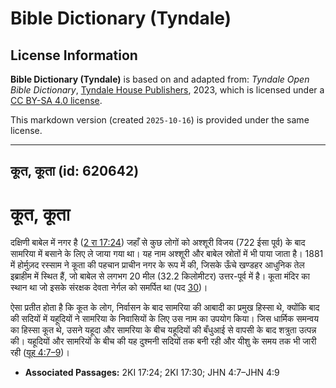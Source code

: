 # Bible Dictionary (Tyndale)

## License Information

**Bible Dictionary (Tyndale)** is based on and adapted from: _Tyndale Open Bible Dictionary_, [Tyndale House Publishers](https://tyndaleopenresources.com/), 2023, which is licensed under a [CC BY-SA 4.0 license](https://creativecommons.org/licenses/by-sa/4.0/legalcode.en).

This markdown version (created `2025-10-16`) is provided under the same license.



--------------------------------

## कूत, कूता (id: 620642)

कूत, कूता
=========

दक्षिणी बाबेल में नगर है ([2 रा 17:24](https://ref.ly/2Kgs17:24)) जहाँ से कुछ लोगों को अश्शूरी विजय (722 ईसा पूर्व) के बाद सामरिया में बसाने के लिए ले जाया गया था। यह नाम अश्शूरी और बाबेल स्रोतों में भी पाया जाता है। 1881 में होर्मुज़द रस्साम ने कूता की पहचान प्राचीन नगर के रूप में की, जिसके ऊँचे खण्डहर आधुनिक तेल इब्राहीम में स्थित हैं, जो बाबेल से लगभग 20 मील (32\.2 किलोमीटर) उत्तर\-पूर्व में है। कूता मंदिर का स्थान था जो इसके संरक्षक देवता नेर्गल को समर्पित था (पद [30](https://ref.ly/2Kgs17:30))। 

ऐसा प्रतीत होता है कि कूत के लोग, निर्वासन के बाद सामरिया की आबादी का प्रमुख हिस्सा थे, क्योंकि बाद की सदियों में यहूदियों ने सामरिया के निवासियों के लिए उस नाम का उपयोग किया। जिस धार्मिक समन्वय का हिस्सा कूत थे, उसने यहूदा और सामरिया के बीच यहूदियों की बँधुआई से वापसी के बाद शत्रुता उत्पन्न की। यहूदियों और सामरियों के बीच की यह दुश्मनी सदियों तक बनी रही और यीशु के समय तक भी जारी रही ([यूह 4:7–9](https://ref.ly/John4:7-John4:9))।

* **Associated Passages:** 2KI 17:24; 2KI 17:30; JHN 4:7–JHN 4:9

